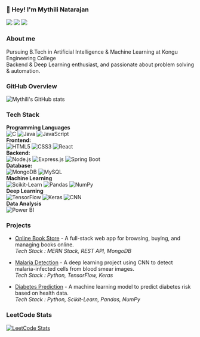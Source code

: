 ### 👋 Hey! I'm Mythili Natarajan

[![](https://img.shields.io/badge/Resume%20-%20green?style=flat)](https://mythili2005.github.io/mythili2005/)
[![](https://img.shields.io/badge/LinkedIn%20-%20gray?style=flat)](https://www.linkedin.com/in/mythili-natarajan-89a380259/)
[![](https://img.shields.io/badge/Email%20-%20darkblue?style=flat)](mailto:mythilinatarajan159@gmail.com)



### About me
Pursuing B.Tech in Artificial Intelligence & Machine Learning at Kongu Engineering College  
Backend & Deep Learning enthusiast, and passionate about problem solving & automation.


### GitHub Overview

![Mythili's GitHub stats](https://github-readme-stats.vercel.app/api?username=mythili2005&show_icons=true)


### Tech Stack

**Programming Languages**   
![C](https://img.shields.io/badge/-C-00599C?logo=c&logoColor=white)
![Java](https://img.shields.io/badge/-Java-ED8B00?logo=openjdk&logoColor=white)
![JavaScript](https://img.shields.io/badge/-JavaScript-F7DF1E?logo=javascript&logoColor=black)  
**Frontend:**  
![HTML5](https://img.shields.io/badge/-HTML5-E34F26?logo=html5&logoColor=white)
![CSS3](https://img.shields.io/badge/-CSS3-1572B6?logo=css3&logoColor=white)
![React](https://img.shields.io/badge/-React-61DAFB?logo=react&logoColor=black)  
**Backend:**  
![Node.js](https://img.shields.io/badge/-Node.js-3C873A?logo=node.js&logoColor=white) 
![Express.js](https://img.shields.io/badge/-Express.js-303030?logo=express&logoColor=white)
![Spring Boot](https://img.shields.io/badge/-Spring%20Boot-6DB33F?logo=springboot&logoColor=white)  
**Database:**  
![MongoDB](https://img.shields.io/badge/-MongoDB-4DB33D?logo=mongodb&logoColor=white)
![MySQL](https://img.shields.io/badge/-MySQL-00618A?logo=mysql&logoColor=white)  
**Machine Learning**  
![Scikit-Learn](https://img.shields.io/badge/-Scikit--Learn-F7931E?logo=scikitlearn&logoColor=white)
![Pandas](https://img.shields.io/badge/-Pandas-1E1E3F?logo=pandas&logoColor=white)
![NumPy](https://img.shields.io/badge/-NumPy-4D77CF?logo=numpy&logoColor=white)  
**Deep Learning**  
![TensorFlow](https://img.shields.io/badge/-TensorFlow-FF8C42?logo=tensorflow&logoColor=white)
![Keras](https://img.shields.io/badge/-Keras-EB1B24?logo=keras&logoColor=white)
![CNN](https://img.shields.io/badge/-CNNs-FF8C42?logo=tensorflow&logoColor=white)  
**Data Analysis**  
![Power BI](https://img.shields.io/badge/-Power%20BI-F2C811?logo=powerbi&logoColor=black)

### Projects

- [Online Book Store](https://github.com/mythili2005/Online-Book-Store) - A full-stack web app for browsing, buying, and managing books online. <br> *Tech Stack : MERN Stack, REST API, MongoDB*

- [Malaria Detection](https://github.com/mythili2005/Malaria-prediction-using-deep-learning) - A deep learning project using CNN to detect malaria-infected cells from blood smear images.<br>  *Tech Stack : Python, TensorFlow, Keras*

- [Diabetes Prediction](https://github.com/mythili2005/Diabetes-prediction-using-machine-learning) - A machine learning model to predict diabetes risk based on health data. <br>*Tech Stack : Python, Scikit-Learn, Pandas, NumPy*


### LeetCode Stats
  
[![LeetCode Stats](https://leetcard.jacoblin.cool/Mythili_N?&font=Montserrat&ext)](https://leetcode.com/Mythili_N/)
